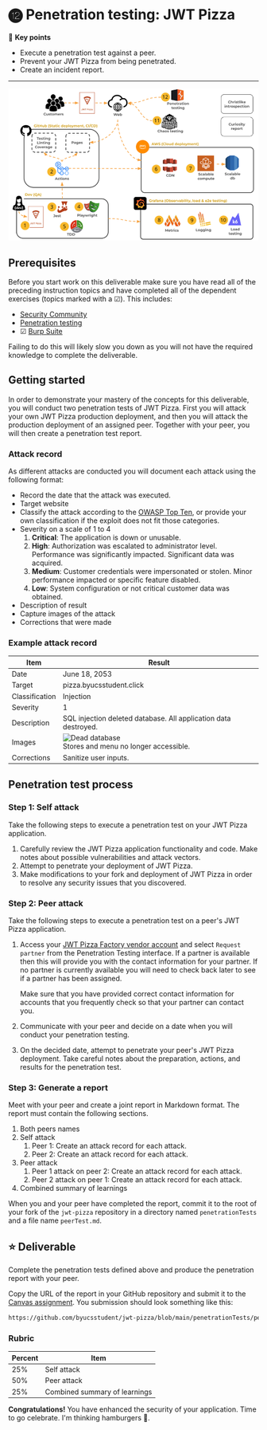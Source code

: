 # ⓬ Penetration testing: JWT Pizza

🔑 **Key points**

- Execute a penetration test against a peer.
- Prevent your JWT Pizza from being penetrated.
- Create an incident report.

---

![course overview](../sharedImages/courseOverview.png)

## Prerequisites

Before you start work on this deliverable make sure you have read all of the preceding instruction topics and have completed all of the dependent exercises (topics marked with a ☑). This includes:

- [Security Community](../securityCommunity/securityCommunity.md)
- [Penetration testing](../penetrationTesting/penetrationTesting.md)
- ☑ [Burp Suite](../burpSuite/burpSuite.md)

Failing to do this will likely slow you down as you will not have the required knowledge to complete the deliverable.

## Getting started

In order to demonstrate your mastery of the concepts for this deliverable, you will conduct two penetration tests of JWT Pizza. First you will attack your own JWT Pizza production deployment, and then you will attack the production deployment of an assigned peer. Together with your peer, you will then create a penetration test report.

### Attack record

As different attacks are conducted you will document each attack using the following format:

- Record the date that the attack was executed.
- Target website
- Classify the attack according to the [OWASP Top Ten](../securityCommunity/securityCommunity.md), or provide your own classification if the exploit does not fit those categories.
- Severity on a scale of 1 to 4
  1. **Critical**: The application is down or unusable.
  1. **High**: Authorization was escalated to administrator level. Performance was significantly impacted. Significant data was acquired.
  1. **Medium**: Customer credentials were impersonated or stolen. Minor performance impacted or specific feature disabled.
  1. **Low**: System configuration or not critical customer data was obtained.
- Description of result
- Capture images of the attack
- Corrections that were made

### Example attack record

| Item           | Result                                                                         |
| -------------- | ------------------------------------------------------------------------------ |
| Date           | June 18, 2053                                                                  |
| Target         | pizza.byucsstudent.click                                                       |
| Classification | Injection                                                                      |
| Severity       | 1                                                                              |
| Description    | SQL injection deleted database. All application data destroyed.                |
| Images         | ![Dead database](deadDatabase.png) <br/> Stores and menu no longer accessible. |
| Corrections    | Sanitize user inputs.                                                          |

## Penetration test process

### Step 1: Self attack

Take the following steps to execute a penetration test on your JWT Pizza application.

1. Carefully review the JWT Pizza application functionality and code. Make notes about possible vulnerabilities and attack vectors.
1. Attempt to penetrate your deployment of JWT Pizza.
1. Make modifications to your fork and deployment of JWT Pizza in order to resolve any security issues that you discovered.

### Step 2: Peer attack

Take the following steps to execute a penetration test on a peer's JWT Pizza application.

1. Access your [JWT Pizza Factory vendor account](https://pizza-factory.cs329.click) and select `Request partner` from the Penetration Testing interface. If a partner is available then this will provide you with the contact information for your partner. If no partner is currently available you will need to check back later to see if a partner has been assigned.

   Make sure that you have provided correct contact information for accounts that you frequently check so that your partner can contact you.

1. Communicate with your peer and decide on a date when you will conduct your penetration testing.
1. On the decided date, attempt to penetrate your peer's JWT Pizza deployment. Take careful notes about the preparation, actions, and results for the penetration test.

### Step 3: Generate a report

Meet with your peer and create a joint report in Markdown format. The report must contain the following sections.

1. Both peers names
1. Self attack
   1. Peer 1: Create an attack record for each attack.
   1. Peer 2: Create an attack record for each attack.
1. Peer attack
   1. Peer 1 attack on peer 2: Create an attack record for each attack.
   1. Peer 2 attack on peer 1: Create an attack record for each attack.
1. Combined summary of learnings

When you and your peer have completed the report, commit it to the root of your fork of the `jwt-pizza` repository in a directory named `penetrationTests` and a file name `peerTest.md`.

## ⭐ Deliverable

Complete the penetration tests defined above and produce the penetration report with your peer.

Copy the URL of the report in your GitHub repository and submit it to the [Canvas assignment](byu.instructure.com). You submission should look something like this:

```txt
https://github.com/byucsstudent/jwt-pizza/blob/main/penetrationTests/peerTest.md
```

### Rubric

| Percent | Item                          |
| ------- | ----------------------------- |
| 25%     | Self attack                   |
| 50%     | Peer attack                   |
| 25%     | Combined summary of learnings |

**Congratulations!** You have enhanced the security of your application. Time to go celebrate. I'm thinking hamburgers 🍔.
